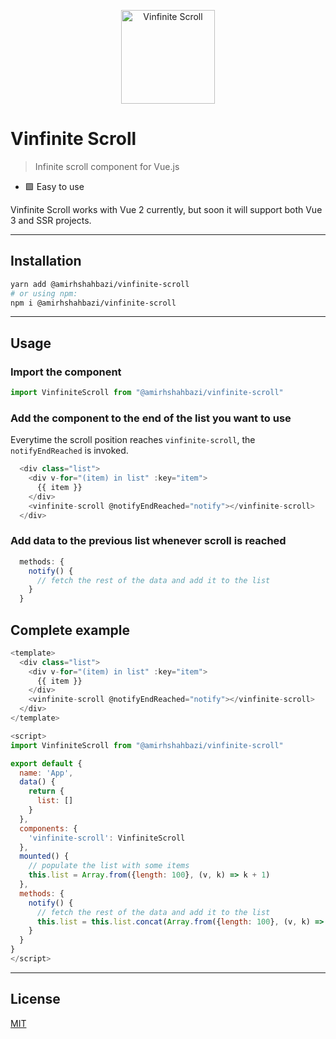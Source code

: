 <p align="center">
    <img width="150" src="https://jsdev.best/vinfinite-scroll.png" alt="Vinfinite Scroll">
</p>

# Vinfinite Scroll

> Infinite scroll component for Vue.js
- 🟩 Easy to use

Vinfinite Scroll works with Vue 2 currently, but soon it will support both Vue 3 and SSR projects.

---

## Installation

```bash
yarn add @amirhshahbazi/vinfinite-scroll
# or using npm:
npm i @amirhshahbazi/vinfinite-scroll
```

---

## Usage

### Import the component
```js
import VinfiniteScroll from "@amirhshahbazi/vinfinite-scroll"
```

### Add the component to the end of the list you want to use
Everytime the scroll position reaches `vinfinite-scroll`, the `notifyEndReached` is invoked.
```js
  <div class="list">
    <div v-for="(item) in list" :key="item">
      {{ item }}
    </div>
    <vinfinite-scroll @notifyEndReached="notify"></vinfinite-scroll>
  </div>
```

### Add data to the previous list whenever scroll is reached
```js
  methods: {
    notify() {
      // fetch the rest of the data and add it to the list
    }
  }
```

## Complete example

```js
<template>
  <div class="list">
    <div v-for="(item) in list" :key="item">
      {{ item }}
    </div>
    <vinfinite-scroll @notifyEndReached="notify"></vinfinite-scroll>
  </div>
</template>

<script>
import VinfiniteScroll from "@amirhshahbazi/vinfinite-scroll"

export default {
  name: 'App',
  data() {
    return {
      list: []
    }
  },
  components: {
    'vinfinite-scroll': VinfiniteScroll
  },
  mounted() {
    // populate the list with some items
    this.list = Array.from({length: 100}, (v, k) => k + 1)
  },
  methods: {
    notify() {
      // fetch the rest of the data and add it to the list
      this.list = this.list.concat(Array.from({length: 100}, (v, k) => k + 1 + this.list.length))
    }
  }
}
</script>

```

---

## License

[MIT](http://opensource.org/licenses/MIT)
